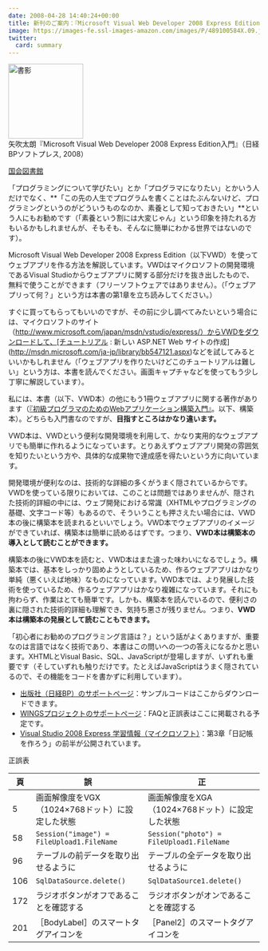 ```yaml
---
date: 2008-04-28 14:40:24+00:00
title: 新刊のご案内：『Microsoft Visual Web Developer 2008 Express Edition入門』
image: https://images-fe.ssl-images-amazon.com/images/P/489100584X.09.jpg
twitter:
  card: summary
---
```


<img src="https://images-fe.ssl-images-amazon.com/images/P/489100584X.09.jpg" alt="書影" style="height:150px;" /><br/>矢吹太朗『Microsoft Visual Web Developer 2008 Express Edition入門』（日経BPソフトプレス, 2008）

[国会図書館](https://ndlsearch.ndl.go.jp/books/R100000002-I000009351938)

「プログラミングについて学びたい」とか「プログラマになりたい」とかいう人だけでなく、**「この先の人生でプログラムを書くことはたぶんないけど、プログラミングというのがどういうものなのか、素養として知っておきたい」**という人にもお勧めです（「素養という割には大変じゃん」という印象を持たれる方もいるかもしれませんが、そもそも、そんなに簡単にわかる世界ではないのです）。

Microsoft Visual Web Developer 2008 Express Edition（以下VWD）を使ってウェブアプリを作る方法を解説しています。VWDはマイクロソフトの開発環境であるVisual Studioからウェブアプリに関する部分だけを抜き出したもので、無料で使うことができます（フリーソフトウェアではありません）。（「ウェブアプリって何？」という方は本書の第1章を立ち読みしてください。）

すぐに買ってもらってもいいのですが、その前に少し調べてみたいという場合には、マイクロソフトのサイト（http://www.microsoft.com/japan/msdn/vstudio/express/）からVWDをダウンロードして、[チュートリアル : 新しい ASP.NET Web サイトの作成](http://msdn.microsoft.com/ja-jp/library/bb547121.aspx)などを試してみるといいかもしれません（「ウェブアプリを作りたいけどこのチュートリアルは難しい」という方は、本書を読んでください。画面キャプチャなどを使ってもう少し丁寧に解説しています）。

私には、本書（以下、VWD本）の他にもう1冊ウェブアプリに関する著作があります（[『初級プログラマのためのWebアプリケーション構築入門』](https://ndlsearch.ndl.go.jp/books/R100000002-I000008774530)。以下、構築本）。どちらも入門書なのですが、**目指すところはかなり違います。**

VWD本は、VWDという便利な開発環境を利用して、かなり実用的なウェブアプリでも簡単に作れるようになっています。とりあえずウェブアプリ開発の雰囲気を知りたいという方や、具体的な成果物で達成感を得たいという方に向いています。

開発環境が便利なのは、技術的な詳細の多くがうまく隠されているからです。VWDを使っている限りにおいては、このことは問題ではありませんが、隠された技術的詳細の中には、ウェブ開発における常識（XHTMLやプログラミングの基礎、文字コード等）もあるので、そういうことも押さえたい場合には、VWD本の後に構築本を読まれるといいでしょう。VWD本でウェブアプリのイメージができていれば、構築本は簡単に読めるはずです。つまり、**VWD本は構築本の導入として読むことができます。**

構築本の後にVWD本を読むと、VWD本はまた違った味わいになるでしょう。構築本では、基本をしっかり固めようとしているため、作るウェブアプリはかなり単純（悪くいえば地味）なものになっています。VWD本では、より発展した技術を使っているため、作るウェブアプリはかなり複雑になっています。それにも拘わらず、作業はとても簡単です。しかも、構築本を読んでいるので、便利さの裏に隠された技術的詳細も理解でき、気持ち悪さが残りません。つまり、**VWD本は構築本の発展として読むこともできます。**

「初心者にお勧めのプログラミング言語は？」という話がよくありますが、重要なのは言語ではなく技術であり、本書はこの問いへの一つの答えになるかと思います。XHTMLとVisual Basic、SQL、JavaScriptが登場しますが、いずれも重要です（そしていずれも触りだけです。たとえばJavaScriptはうまく隠されているので、その機能をコードを書かずに利用しています）。

* [出版社（日経BP）のサポートページ](https://shop.nikkeibp.co.jp/front/commodity/0000/A01700/)：サンプルコードはここからダウンロードできます。
* [WINGSプロジェクトのサポートページ](https://wings.msn.to/index.php/-/A-03/978-4-89100-584-9/)：FAQと正誤表はここに掲載される予定です。
* [Visual Studio 2008 Express 学習情報（マイクロソフト）](http://www.microsoft.com/japan/msdn/vstudio/express/book/)：第3章「日記帳を作ろう」の前半が公開されています。

正誤表

頁|誤|正
--|--|--
5|画面解像度をVGX（1024×768ドット）に設定した状態|画面解像度をXGA（1024×768ドット）に設定した状態
58|`Session("image") = FileUpload1.FileName`|`Session("photo") = FileUpload1.FileName`
96|テーブルの前データを取り出せるように|テーブルの全データを取り出せるように
106|`SqlDataSource.delete()`|`SqlDataSource1.delete()`
172|ラジオボタンがオフであることを確認する|ラジオボタンがオンであることを確認する
201|［BodyLabel］のスマートタグアイコンを|［Panel2］のスマートタグアイコンを
